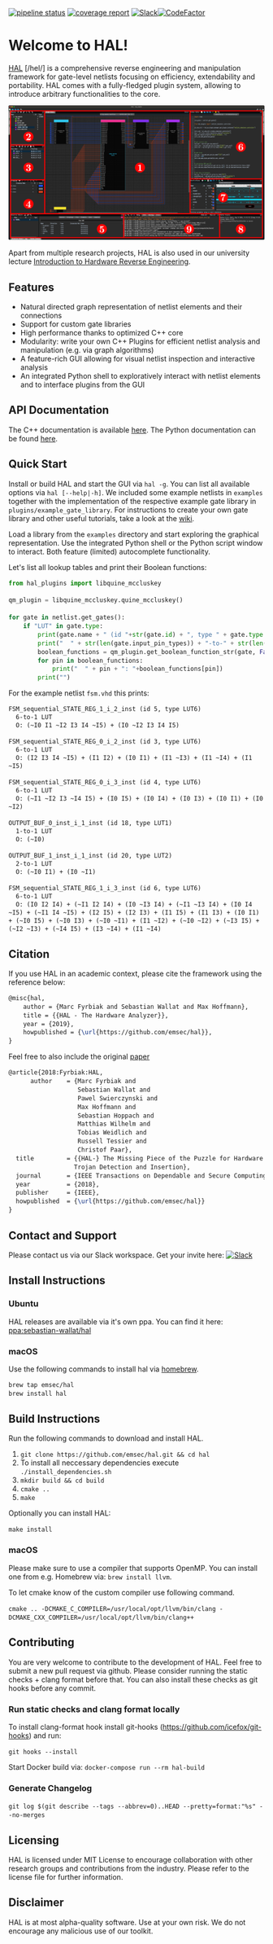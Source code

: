 [![pipeline status](https://gitlab.com/swallat/hal/badges/master/pipeline.svg)](https://gitlab.com/swallat/hal/commits/master) [![coverage report](https://codecov.io/gh/emsec/hal/branch/master/graph/badge.svg)](https://codecov.io/gh/emsec/hal) [![Slack](https://img.shields.io/badge/slack-join-blue.svg)](https://communityinviter.com/apps/hal-re/hal-re)[![CodeFactor](https://www.codefactor.io/repository/github/emsec/hal/badge)](https://www.codefactor.io/repository/github/emsec/hal)

# Welcome to HAL!

[HAL](http://eprint.iacr.org/2017/783) [/hel/] is a comprehensive reverse engineering and manipulation framework for gate-level netlists focusing on efficiency, extendability and portability. HAL comes with a fully-fledged plugin system, allowing to introduce arbitrary functionalities to the core.

![HAL Screenshot](https://raw.githubusercontent.com/emsec/hal/master/hal_screenshot.png "HAL Screenshot")

Apart from multiple research projects, HAL is also used in our university lecture [Introduction to Hardware Reverse Engineering](https://www.ei.ruhr-uni-bochum.de/studium/lehrveranstaltungen/832/).

## Features
- Natural directed graph representation of netlist elements and their connections
- Support for custom gate libraries
- High performance thanks to optimized C++ core
- Modularity: write your own C++ Plugins for efficient netlist analysis and manipulation (e.g. via graph algorithms)
- A feature-rich GUI allowing for visual netlist inspection and interactive analysis
- An integrated Python shell to exploratively interact with netlist elements and to interface plugins from the GUI

## API Documentation

The C++ documentation is available [here](https://doc.hal.emsec.rub.de/).
The Python documentation can be found [here](https://py-doc.hal.emsec.rub.de/).

## Quick Start

Install or build HAL and start the GUI via `hal -g`. You can list all available options via `hal [--help|-h]`.
We included some example netlists in `examples` together with the implementation of the respective example gate library in `plugins/example_gate_library`.
For instructions to create your own gate library and other useful tutorials, take a look at the [wiki](https://github.com/emsec/hal/wiki).

Load a library from the `examples` directory and start exploring the graphical representation.
Use the integrated Python shell or the Python script window to interact. Both feature (limited) autocomplete functionality.

Let's list all lookup tables and print their Boolean functions:
```python
from hal_plugins import libquine_mccluskey

qm_plugin = libquine_mccluskey.quine_mccluskey()

for gate in netlist.get_gates():
    if "LUT" in gate.type:
        print(gate.name + " (id "+str(gate.id) + ", type " + gate.type + ")")
        print("  " + str(len(gate.input_pin_types)) + "-to-" + str(len(gate.output_pin_types)) + " LUT")
        boolean_functions = qm_plugin.get_boolean_function_str(gate, False)
        for pin in boolean_functions:
            print("  " + pin + ": "+boolean_functions[pin])
        print("")
```
For the example netlist `fsm.vhd` this prints:
```
FSM_sequential_STATE_REG_1_i_2_inst (id 5, type LUT6)
  6-to-1 LUT
  O: (~I0 I1 ~I2 I3 I4 ~I5) + (I0 ~I2 I3 I4 I5)

FSM_sequential_STATE_REG_0_i_2_inst (id 3, type LUT6)
  6-to-1 LUT
  O: (I2 I3 I4 ~I5) + (I1 I2) + (I0 I1) + (I1 ~I3) + (I1 ~I4) + (I1 ~I5)

FSM_sequential_STATE_REG_0_i_3_inst (id 4, type LUT6)
  6-to-1 LUT
  O: (~I1 ~I2 I3 ~I4 I5) + (I0 I5) + (I0 I4) + (I0 I3) + (I0 I1) + (I0 ~I2)

OUTPUT_BUF_0_inst_i_1_inst (id 18, type LUT1)
  1-to-1 LUT
  O: (~I0)

OUTPUT_BUF_1_inst_i_1_inst (id 20, type LUT2)
  2-to-1 LUT
  O: (~I0 I1) + (I0 ~I1)

FSM_sequential_STATE_REG_1_i_3_inst (id 6, type LUT6)
  6-to-1 LUT
  O: (I0 I2 I4) + (~I1 I2 I4) + (I0 ~I3 I4) + (~I1 ~I3 I4) + (I0 I4 ~I5) + (~I1 I4 ~I5) + (I2 I5) + (I2 I3) + (I1 I5) + (I1 I3) + (I0 I1) + (~I0 I5) + (~I0 I3) + (~I0 ~I1) + (I1 ~I2) + (~I0 ~I2) + (~I3 I5) + (~I2 ~I3) + (~I4 I5) + (I3 ~I4) + (I1 ~I4)
```

## Citation

If you use HAL in an academic context, please cite the framework using the reference below:
```latex
@misc{hal,
    author = {Marc Fyrbiak and Sebastian Wallat and Max Hoffmann},
    title = {{HAL - The Hardware Analyzer}},
	year = {2019},
    howpublished = {\url{https://github.com/emsec/hal}},
}
```

Feel free to also include the original [paper](http://eprint.iacr.org/2017/783)
```latex
@article{2018:Fyrbiak:HAL,
      author    = {Marc Fyrbiak and
                   Sebastian Wallat and
                   Pawel Swierczynski and
                   Max Hoffmann and
                   Sebastian Hoppach and
                   Matthias Wilhelm and
                   Tobias Weidlich and
                   Russell Tessier and
                   Christof Paar},
  title     	= {{HAL-} The Missing Piece of the Puzzle for Hardware Reverse Engineering,
               	  Trojan Detection and Insertion},
  journal		= {IEEE Transactions on Dependable and Secure Computing},
  year			= {2018},
  publisher		= {IEEE},
  howpublished 	= {\url{https://github.com/emsec/hal}}
}
```

## Contact and Support

Please contact us via our Slack workspace. Get your invite here: [![Slack](https://img.shields.io/badge/slack-join-blue.svg)](https://communityinviter.com/apps/hal-re/hal-re)

## Install Instructions

### Ubuntu

HAL releases are available via it's own ppa. You can find it here: [ppa:sebastian-wallat/hal](https://launchpad.net/~sebastian-wallat/+archive/ubuntu/hal)

### macOS

Use the following commands to install hal via [homebrew](https://brew.sh/index_de).

```bash
brew tap emsec/hal
brew install hal
```


## Build Instructions

Run the following commands to download and install HAL.

1. `git clone https://github.com/emsec/hal.git && cd hal`
2. To install all neccessary dependencies execute `./install_dependencies.sh`
3. `mkdir build && cd build`
4. `cmake .. `
5. `make`

Optionally you can install HAL:

`make install`

### macOS

Please make sure to use a compiler that supports OpenMP. You can install one from e.g. Homebrew via: `brew install llvm`.

To let cmake know of the custom compiler use following command.

`cmake .. -DCMAKE_C_COMPILER=/usr/local/opt/llvm/bin/clang -DCMAKE_CXX_COMPILER=/usr/local/opt/llvm/bin/clang++`

## Contributing

You are very welcome to contribute to the development of HAL. Feel free to submit a new pull request via github. Please consider running the static checks + clang format before that. You can also install these checks as git hooks before any commit.

### Run static checks and clang format locally
To install clang-format hook install git-hooks (https://github.com/icefox/git-hooks) and run:

`git hooks --install`

Start Docker build via:
`docker-compose run --rm hal-build`

### Generate Changelog

`git log $(git describe --tags --abbrev=0)..HEAD --pretty=format:"%s" --no-merges`

## Licensing

HAL is licensed under MIT License to encourage collaboration with other research groups and contributions from the industry. Please refer to the license file for further information.

## Disclaimer

HAL is at most alpha-quality software. Use at your own risk. We do not encourage any malicious use of our toolkit.

